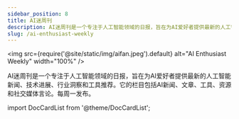 ```yaml
---
sidebar_position: 8
title: AI迷周刊
description: AI迷周刊是一个专注于人工智能领域的日报，旨在为AI爱好者提供最新的人工智能新闻、技术进展、行业洞察和工具推荐。它的栏目包括AI新闻、文章、工具、资源和社交媒体言论。每周一发布。
slug: /ai-enthusiast-weekly
---
```


<img
src={require('@site/static/img/aifan.jpeg').default}
alt="AI Enthusiast Weekly"
width="100%"
/>

AI迷周刊是一个专注于人工智能领域的日报，旨在为AI爱好者提供最新的人工智能新闻、技术进展、行业洞察和工具推荐。它的栏目包括AI新闻、文章、工具、资源和社交媒体言论。每周一发布。

import DocCardList from '@theme/DocCardList';

<DocCardList />